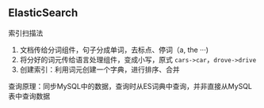 ## ElasticSearch

索引扫描法
1. 文档传给分词组件，句子分成单词，去标点、停词（a, the ···)
1. 将分好的词元传给语言处理组件，变成小写，原式 `cars->car`，`drove->drive`
1. 创建索引：利用词元创建一个字典，进行排序、合并

查询原理：同步MySQL中的数据，查询时从ES词典中查询，并非直接从MySQL表中查询数据